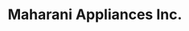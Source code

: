 ---
title: "Maharani Appliances Inc."
url: /new-hyde-park/maharani-appliances-inc/
shop: appliance
---